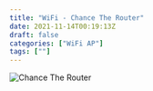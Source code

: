 ```yaml
---
title: "WiFi - Chance The Router"
date: 2021-11-14T00:19:13Z
draft: false
categories: ["WiFi AP"]
tags: [""]
---
```


![Chance The Router](/img/wifiap/wifi-chancetherouter.png)
